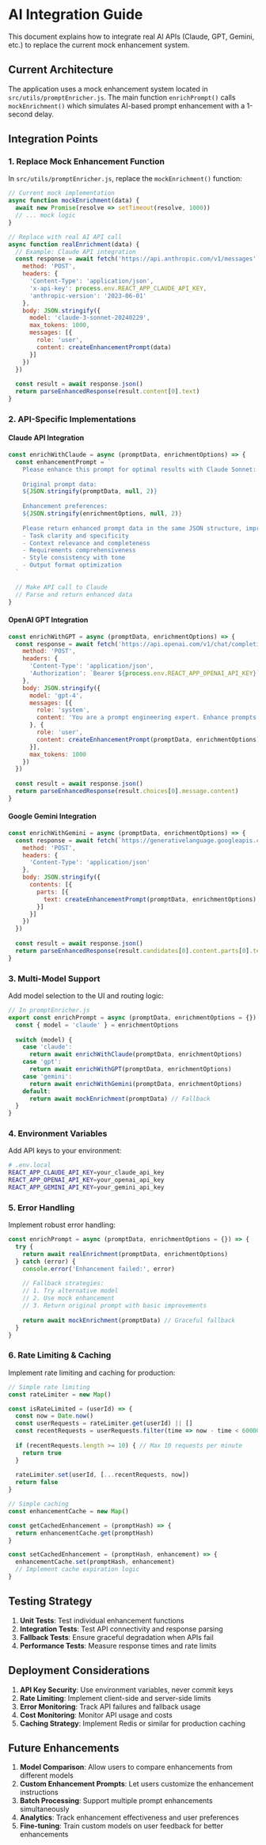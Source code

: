 # AI Integration Guide

This document explains how to integrate real AI APIs (Claude, GPT, Gemini, etc.) to replace the current mock enhancement system.

## Current Architecture

The application uses a mock enhancement system located in `src/utils/promptEnricher.js`. The main function `enrichPrompt()` calls `mockEnrichment()` which simulates AI-based prompt enhancement with a 1-second delay.

## Integration Points

### 1. Replace Mock Enhancement Function

In `src/utils/promptEnricher.js`, replace the `mockEnrichment()` function:

```javascript
// Current mock implementation
async function mockEnrichment(data) {
  await new Promise(resolve => setTimeout(resolve, 1000))
  // ... mock logic
}

// Replace with real AI API call
async function realEnrichment(data) {
  // Example: Claude API integration
  const response = await fetch('https://api.anthropic.com/v1/messages', {
    method: 'POST',
    headers: {
      'Content-Type': 'application/json',
      'x-api-key': process.env.REACT_APP_CLAUDE_API_KEY,
      'anthropic-version': '2023-06-01'
    },
    body: JSON.stringify({
      model: 'claude-3-sonnet-20240229',
      max_tokens: 1000,
      messages: [{
        role: 'user',
        content: createEnhancementPrompt(data)
      }]
    })
  })
  
  const result = await response.json()
  return parseEnhancedResponse(result.content[0].text)
}
```

### 2. API-Specific Implementations

#### Claude API Integration
```javascript
const enrichWithClaude = async (promptData, enrichmentOptions) => {
  const enhancementPrompt = `
    Please enhance this prompt for optimal results with Claude Sonnet:
    
    Original prompt data:
    ${JSON.stringify(promptData, null, 2)}
    
    Enhancement preferences:
    ${JSON.stringify(enrichmentOptions, null, 2)}
    
    Please return enhanced prompt data in the same JSON structure, improving:
    - Task clarity and specificity
    - Context relevance and completeness  
    - Requirements comprehensiveness
    - Style consistency with tone
    - Output format optimization
  `
  
  // Make API call to Claude
  // Parse and return enhanced data
}
```

#### OpenAI GPT Integration
```javascript
const enrichWithGPT = async (promptData, enrichmentOptions) => {
  const response = await fetch('https://api.openai.com/v1/chat/completions', {
    method: 'POST',
    headers: {
      'Content-Type': 'application/json',
      'Authorization': `Bearer ${process.env.REACT_APP_OPENAI_API_KEY}`
    },
    body: JSON.stringify({
      model: 'gpt-4',
      messages: [{
        role: 'system',
        content: 'You are a prompt engineering expert. Enhance prompts for optimal AI performance.'
      }, {
        role: 'user', 
        content: createEnhancementPrompt(promptData, enrichmentOptions)
      }],
      max_tokens: 1000
    })
  })
  
  const result = await response.json()
  return parseEnhancedResponse(result.choices[0].message.content)
}
```

#### Google Gemini Integration
```javascript
const enrichWithGemini = async (promptData, enrichmentOptions) => {
  const response = await fetch(`https://generativelanguage.googleapis.com/v1beta/models/gemini-pro:generateContent?key=${process.env.REACT_APP_GEMINI_API_KEY}`, {
    method: 'POST',
    headers: {
      'Content-Type': 'application/json'
    },
    body: JSON.stringify({
      contents: [{
        parts: [{
          text: createEnhancementPrompt(promptData, enrichmentOptions)
        }]
      }]
    })
  })
  
  const result = await response.json()
  return parseEnhancedResponse(result.candidates[0].content.parts[0].text)
}
```

### 3. Multi-Model Support

Add model selection to the UI and routing logic:

```javascript
// In promptEnricher.js
export const enrichPrompt = async (promptData, enrichmentOptions = {}) => {
  const { model = 'claude' } = enrichmentOptions
  
  switch (model) {
    case 'claude':
      return await enrichWithClaude(promptData, enrichmentOptions)
    case 'gpt':
      return await enrichWithGPT(promptData, enrichmentOptions)
    case 'gemini':
      return await enrichWithGemini(promptData, enrichmentOptions)
    default:
      return await mockEnrichment(promptData) // Fallback
  }
}
```

### 4. Environment Variables

Add API keys to your environment:

```bash
# .env.local
REACT_APP_CLAUDE_API_KEY=your_claude_api_key
REACT_APP_OPENAI_API_KEY=your_openai_api_key  
REACT_APP_GEMINI_API_KEY=your_gemini_api_key
```

### 5. Error Handling

Implement robust error handling:

```javascript
const enrichPrompt = async (promptData, enrichmentOptions = {}) => {
  try {
    return await realEnrichment(promptData, enrichmentOptions)
  } catch (error) {
    console.error('Enhancement failed:', error)
    
    // Fallback strategies:
    // 1. Try alternative model
    // 2. Use mock enhancement
    // 3. Return original prompt with basic improvements
    
    return await mockEnrichment(promptData) // Graceful fallback
  }
}
```

### 6. Rate Limiting & Caching

Implement rate limiting and caching for production:

```javascript
// Simple rate limiting
const rateLimiter = new Map()

const isRateLimited = (userId) => {
  const now = Date.now()
  const userRequests = rateLimiter.get(userId) || []
  const recentRequests = userRequests.filter(time => now - time < 60000) // 1 minute
  
  if (recentRequests.length >= 10) { // Max 10 requests per minute
    return true
  }
  
  rateLimiter.set(userId, [...recentRequests, now])
  return false
}

// Simple caching
const enhancementCache = new Map()

const getCachedEnhancement = (promptHash) => {
  return enhancementCache.get(promptHash)
}

const setCachedEnhancement = (promptHash, enhancement) => {
  enhancementCache.set(promptHash, enhancement)
  // Implement cache expiration logic
}
```

## Testing Strategy

1. **Unit Tests**: Test individual enhancement functions
2. **Integration Tests**: Test API connectivity and response parsing
3. **Fallback Tests**: Ensure graceful degradation when APIs fail
4. **Performance Tests**: Measure response times and rate limits

## Deployment Considerations

1. **API Key Security**: Use environment variables, never commit keys
2. **Rate Limiting**: Implement client-side and server-side limits
3. **Error Monitoring**: Track API failures and fallback usage
4. **Cost Monitoring**: Monitor API usage and costs
5. **Caching Strategy**: Implement Redis or similar for production caching

## Future Enhancements

1. **Model Comparison**: Allow users to compare enhancements from different models
2. **Custom Enhancement Prompts**: Let users customize the enhancement instructions
3. **Batch Processing**: Support multiple prompt enhancements simultaneously
4. **Analytics**: Track enhancement effectiveness and user preferences
5. **Fine-tuning**: Train custom models on user feedback for better enhancements 